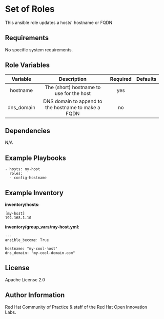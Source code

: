 Set of Roles
============

This ansible role updates a hosts' hostname or FQDN

Requirements
------------

No specific system requirements.

Role Variables
--------------

| Variable | Description | Required | Defaults |
|:--------:|:-----------:|:--------:|:--------:|
| hostname | The (short) hostname to use for the host | yes |  |
| dns_domain | DNS domain to append to the hostname to make a FQDN | no | |


Dependencies
------------

N/A

Example Playbooks
----------------

```
- hosts: my-host
  roles:
  - config-hostname
```

Example Inventory
----------------

**inventory/hosts:**
```
[my-host]
192.168.1.10
```

**inventory/group_vars/my-host.yml:**

```
---
ansible_become: True

hostname: "my-cool-host"
dns_domain: "my-cool-domain.com"
```



License
-------

Apache License 2.0


Author Information
------------------

Red Hat Community of Practice & staff of the Red Hat Open Innovation Labs.

